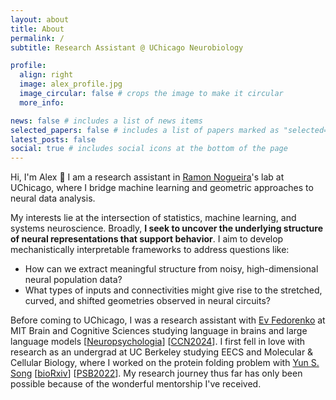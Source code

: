 ```yaml
---
layout: about
title: About
permalink: /
subtitle: Research Assistant @ UChicago Neurobiology

profile:
  align: right
  image: alex_profile.jpg
  image_circular: false # crops the image to make it circular
  more_info:

news: false # includes a list of news items
selected_papers: false # includes a list of papers marked as "selected={true}"
latest_posts: false
social: true # includes social icons at the bottom of the page
---
```


Hi, I'm Alex 👋 I am a research assistant in [Ramon Nogueira](https://neurobiology.uchicago.edu/faculty/ramon-nogueira-manas)'s lab at UChicago, where I bridge machine learning and geometric approaches to neural data analysis.

My interests lie at the intersection of statistics, machine learning, and systems neuroscience. Broadly, **I seek to uncover the underlying structure of neural representations that support behavior**. I aim to develop mechanistically interpretable frameworks to address questions like:
- How can we extract meaningful structure from noisy, high-dimensional neural population data?
- What types of inputs and connectivities might give rise to the stretched, curved, and shifted geometries observed in neural circuits?

Before coming to UChicago, I was a research assistant with [Ev Fedorenko](https://www.evlab.mit.edu/) at MIT Brain and Cognitive Sciences studying language in brains and large language models \[[Neuropsychologia](https://www.sciencedirect.com/science/article/abs/pii/S0028393225000600)\] \[[CCN2024](https://alexanderdfung.github.io/assets/pdf/fung2024wordorder.pdf)\]. I first fell in love with research as an undergrad at UC Berkeley studying EECS and Molecular & Cellular Biology, where I worked on the protein folding problem with [Yun S. Song](https://people.eecs.berkeley.edu/~yss/) \[[bioRxiv](https://www.biorxiv.org/content/10.1101/2022.10.16.512436v1)\] \[[PSB2022](https://pubmed.ncbi.nlm.nih.gov/34890133/)\]. My research journey thus far has only been possible because of the wonderful mentorship I've received.

